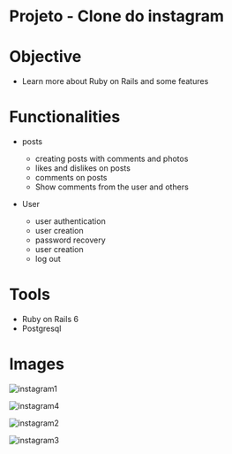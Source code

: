 # Projeto - Clone do instagram 

# Objective
* Learn more about Ruby on Rails and some features

# Functionalities
* posts
  * creating posts with comments and photos
  * likes and dislikes on posts
  * comments on posts
  * Show comments from the user and others

* User
  * user authentication
  * user creation
  * password recovery
  * user creation
  * log out
  
 # Tools
 * Ruby on Rails 6 
 * Postgresql

# Images 

![instagram1](https://user-images.githubusercontent.com/89205931/188180174-b460a1fa-1949-4813-b4d1-4defb1b18135.png)

![instagram4](https://user-images.githubusercontent.com/89205931/188180596-5896fbed-f783-46bd-8da3-8f0f142d2a93.png)

![instagram2](https://user-images.githubusercontent.com/89205931/188180204-f9f79086-dc29-4c00-9202-1487fd1250a9.png)

![instagram3](https://user-images.githubusercontent.com/89205931/188180222-f4102b94-48bf-4805-9cf5-7e13e457cf85.png)
